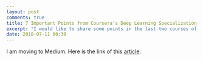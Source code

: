 ```yaml
---
layout: post
comments: true
title: 7 Important Points from Coursera's Deep Learning Specialization
excerpt: "I would like to share some points in the last two courses of Deep Learning specialization that I found useful and perhaps less widely known."
date: 2018-07-11 00:30
---
```

I am moving to Medium. Here is the link of this [article](https://medium.com/@osbaskaya/7-important-points-from-courseras-deep-learning-specialization-b0dbc135e2f2).
